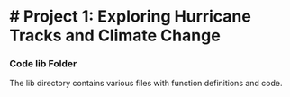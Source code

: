# # Project 1: Exploring Hurricane Tracks and Climate Change

### Code lib Folder

The lib directory contains various files with function definitions and code.


